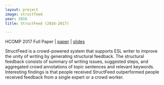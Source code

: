 ```yaml
---
layout: project
image: structfeed
year: 2016
title: StructFeed (2016-2017)

---
```

<div class="metadata">HCOMP 2017 Full Paper | <a href="https://aaai.org/ocs/index.php/HCOMP/HCOMP17/paper/view/15937">paper</a> | <a href="https://speakerdeck.com/janetyc/designing-for-complex-creative-task-solving">slides</a></div>

StructFeed is a crowd-powered system that supports ESL writer to improve the unity of writing by generating structural feedback. The structural feedback consists of summary of writing issues, suggested steps, and aggregated crowd annotations of topic sentences and relevant keywords. Interesting findings is that people received StructFeed outperformed people received feedback from a single expert or a crowd worker.
